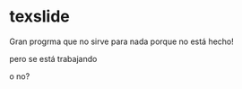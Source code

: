 texslide
========

Gran progrma que no sirve para nada porque no está hecho!

pero se está trabajando

o no?
